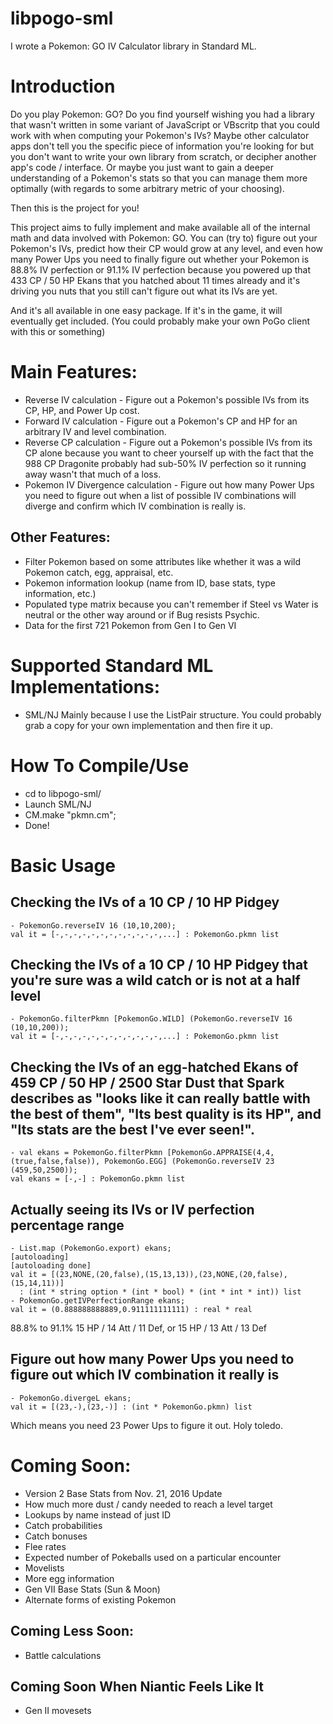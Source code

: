 # libpogo-sml
I wrote a Pokemon: GO IV Calculator library in Standard ML.

# Introduction
Do you play Pokemon: GO?
Do you find yourself wishing you had a library that wasn't written in some variant of JavaScript or VBscritp that you could work with when computing your Pokemon's IVs?
Maybe other calculator apps don't tell you the specific piece of information you're looking for but you don't want to write your own library from scratch, or decipher another app's code / interface.
Or maybe you just want to gain a deeper understanding of a Pokemon's stats so that you can manage them more optimally (with regards to some arbitrary metric of your choosing).

Then this is the project for you!

This project aims to fully implement and make available all of the internal math and data involved with Pokemon: GO. You can (try to) figure out your Pokemon's IVs, predict how their CP would grow at any level, and even how many Power Ups you need to finally figure out whether your Pokemon is 88.8% IV perfection or 91.1% IV perfection because you powered up that 433 CP / 50 HP Ekans that you hatched about 11 times already and it's driving you nuts that you still can't figure out what its IVs are yet.

And it's all available in one easy package. If it's in the game, it will eventually get included.
(You could probably make your own PoGo client with this or something)

# Main Features:
- Reverse IV calculation - Figure out a Pokemon's possible IVs from its CP, HP, and Power Up cost.
- Forward IV calculation - Figure out a Pokemon's CP and HP for an arbitrary IV and level combination.
- Reverse CP calculation - Figure out a Pokemon's possible IVs from its CP alone because you want to cheer yourself up with the fact that the 988 CP Dragonite probably had sub-50% IV perfection so it running away wasn't that much of a loss.
- Pokemon IV Divergence calculation - Figure out how many Power Ups you need to figure out when a list of possible IV combinations will diverge and confirm which IV combination is really is.

## Other Features:
- Filter Pokemon based on some attributes like whether it was a wild Pokemon catch, egg, appraisal, etc.
- Pokemon information lookup (name from ID, base stats, type information, etc.)
- Populated type matrix because you can't remember if Steel vs Water is neutral or the other way around or if Bug resists Psychic.
- Data for the first 721 Pokemon from Gen I to Gen VI

# Supported Standard ML Implementations:
- SML/NJ
Mainly because I use the ListPair structure. You could probably grab a copy for your own implementation and then fire it up.

# How To Compile/Use
- cd to libpogo-sml/
- Launch SML/NJ
- CM.make "pkmn.cm";
- Done!

# Basic Usage
## Checking the IVs of a 10 CP / 10 HP Pidgey
```standardml
- PokemonGo.reverseIV 16 (10,10,200);
val it = [-,-,-,-,-,-,-,-,-,-,-,-,...] : PokemonGo.pkmn list
```

## Checking the IVs of a 10 CP / 10 HP Pidgey that you're sure was a wild catch or is not at a half level
```standardml
- PokemonGo.filterPkmn [PokemonGo.WILD] (PokemonGo.reverseIV 16 (10,10,200));
val it = [-,-,-,-,-,-,-,-,-,-,-,-,...] : PokemonGo.pkmn list
```

## Checking the IVs of an egg-hatched Ekans of 459 CP / 50 HP / 2500 Star Dust that Spark describes as "looks like it can really battle with the best of them", "Its best quality is its HP", and "Its stats are the best I've ever seen!".
```standardml
- val ekans = PokemonGo.filterPkmn [PokemonGo.APPRAISE(4,4,(true,false,false)), PokemonGo.EGG] (PokemonGo.reverseIV 23 (459,50,2500));
val ekans = [-,-] : PokemonGo.pkmn list
```

## Actually seeing its IVs or IV perfection percentage range
```standardml
- List.map (PokemonGo.export) ekans;
[autoloading]
[autoloading done]
val it = [(23,NONE,(20,false),(15,13,13)),(23,NONE,(20,false),(15,14,11))]
  : (int * string option * (int * bool) * (int * int * int)) list
- PokemonGo.getIVPerfectionRange ekans;
val it = (0.888888888889,0.911111111111) : real * real
```
88.8% to 91.1%
15 HP / 14 Att / 11 Def, or 15 HP / 13 Att / 13 Def

## Figure out how many Power Ups you need to figure out which IV combination it really is
```standardml
- PokemonGo.divergeL ekans;
val it = [(23,-),(23,-)] : (int * PokemonGo.pkmn) list
```
Which means you need 23 Power Ups to figure it out. Holy toledo.

# Coming Soon:
- Version 2 Base Stats from Nov. 21, 2016 Update
- How much more dust / candy needed to reach a level target
- Lookups by name instead of just ID
- Catch probabilities
- Catch bonuses
- Flee rates
- Expected number of Pokeballs used on a particular encounter
- Movelists
- More egg information
- Gen VII Base Stats (Sun & Moon)
- Alternate forms of existing Pokemon

## Coming Less Soon:
- Battle calculations

## Coming Soon When Niantic Feels Like It
- Gen II movesets
